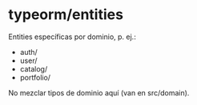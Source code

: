 # typeorm/entities

Entities específicas por dominio, p. ej.:

- auth/
- user/
- catalog/
- portfolio/

No mezclar tipos de dominio aquí (van en src/domain).

